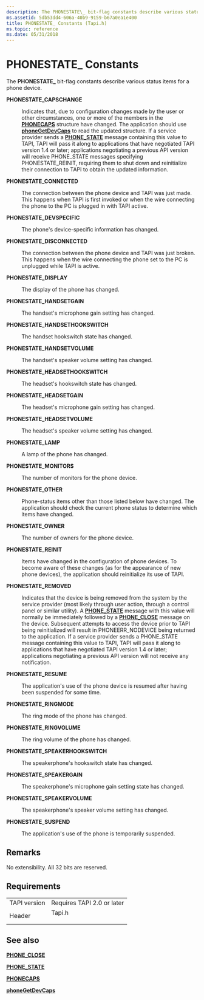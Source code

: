 ```yaml
---
description: The PHONESTATE\_ bit-flag constants describe various status items for a phone device.
ms.assetid: 5db53dd4-606a-40b9-9159-b67a0ea1e400
title: PHONESTATE_ Constants (Tapi.h)
ms.topic: reference
ms.date: 05/31/2018
---
```


# PHONESTATE\_ Constants

The **PHONESTATE\_** bit-flag constants describe various status items for a phone device.

<dl> <dt>

<span id="PHONESTATE_CAPSCHANGE"></span><span id="phonestate_capschange"></span>**PHONESTATE\_CAPSCHANGE**
</dt> <dd> <dl> <dt>



Indicates that, due to configuration changes made by the user or other circumstances, one or more of the members in the [**PHONECAPS**](/windows/desktop/api/Tapi/ns-tapi-phonecaps) structure have changed. The application should use [**phoneGetDevCaps**](/windows/desktop/api/Tapi/nf-tapi-phonegetdevcaps) to read the updated structure. If a service provider sends a [**PHONE\_STATE**](phone-state.md) message containing this value to TAPI, TAPI will pass it along to applications that have negotiated TAPI version 1.4 or later; applications negotiating a previous API version will receive PHONE\_STATE messages specifying PHONESTATE\_REINIT, requiring them to shut down and reinitialize their connection to TAPI to obtain the updated information.


</dt> </dl> </dd> <dt>

<span id="PHONESTATE_CONNECTED"></span><span id="phonestate_connected"></span>**PHONESTATE\_CONNECTED**
</dt> <dd> <dl> <dt>



The connection between the phone device and TAPI was just made. This happens when TAPI is first invoked or when the wire connecting the phone to the PC is plugged in with TAPI active.


</dt> </dl> </dd> <dt>

<span id="PHONESTATE_DEVSPECIFIC"></span><span id="phonestate_devspecific"></span>**PHONESTATE\_DEVSPECIFIC**
</dt> <dd> <dl> <dt>



The phone's device-specific information has changed.


</dt> </dl> </dd> <dt>

<span id="PHONESTATE_DISCONNECTED"></span><span id="phonestate_disconnected"></span>**PHONESTATE\_DISCONNECTED**
</dt> <dd> <dl> <dt>



The connection between the phone device and TAPI was just broken. This happens when the wire connecting the phone set to the PC is unplugged while TAPI is active.


</dt> </dl> </dd> <dt>

<span id="PHONESTATE_DISPLAY"></span><span id="phonestate_display"></span>**PHONESTATE\_DISPLAY**
</dt> <dd> <dl> <dt>



The display of the phone has changed.


</dt> </dl> </dd> <dt>

<span id="PHONESTATE_HANDSETGAIN"></span><span id="phonestate_handsetgain"></span>**PHONESTATE\_HANDSETGAIN**
</dt> <dd> <dl> <dt>



The handset's microphone gain setting has changed.


</dt> </dl> </dd> <dt>

<span id="PHONESTATE_HANDSETHOOKSWITCH"></span><span id="phonestate_handsethookswitch"></span>**PHONESTATE\_HANDSETHOOKSWITCH**
</dt> <dd> <dl> <dt>



The handset hookswitch state has changed.


</dt> </dl> </dd> <dt>

<span id="PHONESTATE_HANDSETVOLUME"></span><span id="phonestate_handsetvolume"></span>**PHONESTATE\_HANDSETVOLUME**
</dt> <dd> <dl> <dt>



The handset's speaker volume setting has changed.


</dt> </dl> </dd> <dt>

<span id="PHONESTATE_HEADSETHOOKSWITCH"></span><span id="phonestate_headsethookswitch"></span>**PHONESTATE\_HEADSETHOOKSWITCH**
</dt> <dd> <dl> <dt>



The headset's hookswitch state has changed.


</dt> </dl> </dd> <dt>

<span id="PHONESTATE_HEADSETGAIN"></span><span id="phonestate_headsetgain"></span>**PHONESTATE\_HEADSETGAIN**
</dt> <dd> <dl> <dt>



The headset's microphone gain setting has changed.


</dt> </dl> </dd> <dt>

<span id="PHONESTATE_HEADSETVOLUME"></span><span id="phonestate_headsetvolume"></span>**PHONESTATE\_HEADSETVOLUME**
</dt> <dd> <dl> <dt>



The headset's speaker volume setting has changed.


</dt> </dl> </dd> <dt>

<span id="PHONESTATE_LAMP"></span><span id="phonestate_lamp"></span>**PHONESTATE\_LAMP**
</dt> <dd> <dl> <dt>



A lamp of the phone has changed.


</dt> </dl> </dd> <dt>

<span id="PHONESTATE_MONITORS"></span><span id="phonestate_monitors"></span>**PHONESTATE\_MONITORS**
</dt> <dd> <dl> <dt>



The number of monitors for the phone device.


</dt> </dl> </dd> <dt>

<span id="PHONESTATE_OTHER"></span><span id="phonestate_other"></span>**PHONESTATE\_OTHER**
</dt> <dd> <dl> <dt>



Phone-status items other than those listed below have changed. The application should check the current phone status to determine which items have changed.


</dt> </dl> </dd> <dt>

<span id="PHONESTATE_OWNER"></span><span id="phonestate_owner"></span>**PHONESTATE\_OWNER**
</dt> <dd> <dl> <dt>



The number of owners for the phone device.


</dt> </dl> </dd> <dt>

<span id="PHONESTATE_REINIT"></span><span id="phonestate_reinit"></span>**PHONESTATE\_REINIT**
</dt> <dd> <dl> <dt>



Items have changed in the configuration of phone devices. To become aware of these changes (as for the appearance of new phone devices), the application should reinitialize its use of TAPI.


</dt> </dl> </dd> <dt>

<span id="PHONESTATE_REMOVED"></span><span id="phonestate_removed"></span>**PHONESTATE\_REMOVED**
</dt> <dd> <dl> <dt>



Indicates that the device is being removed from the system by the service provider (most likely through user action, through a control panel or similar utility). A [**PHONE\_STATE**](phone-state.md) message with this value will normally be immediately followed by a [**PHONE\_CLOSE**](phone-close.md) message on the device. Subsequent attempts to access the device prior to TAPI being reinitialized will result in PHONEERR\_NODEVICE being returned to the application. If a service provider sends a PHONE\_STATE message containing this value to TAPI, TAPI will pass it along to applications that have negotiated TAPI version 1.4 or later; applications negotiating a previous API version will not receive any notification.


</dt> </dl> </dd> <dt>

<span id="PHONESTATE_RESUME"></span><span id="phonestate_resume"></span>**PHONESTATE\_RESUME**
</dt> <dd> <dl> <dt>



The application's use of the phone device is resumed after having been suspended for some time.


</dt> </dl> </dd> <dt>

<span id="PHONESTATE_RINGMODE"></span><span id="phonestate_ringmode"></span>**PHONESTATE\_RINGMODE**
</dt> <dd> <dl> <dt>



The ring mode of the phone has changed.


</dt> </dl> </dd> <dt>

<span id="PHONESTATE_RINGVOLUME"></span><span id="phonestate_ringvolume"></span>**PHONESTATE\_RINGVOLUME**
</dt> <dd> <dl> <dt>



The ring volume of the phone has changed.


</dt> </dl> </dd> <dt>

<span id="PHONESTATE_SPEAKERHOOKSWITCH"></span><span id="phonestate_speakerhookswitch"></span>**PHONESTATE\_SPEAKERHOOKSWITCH**
</dt> <dd> <dl> <dt>



The speakerphone's hookswitch state has changed.


</dt> </dl> </dd> <dt>

<span id="PHONESTATE_SPEAKERGAIN"></span><span id="phonestate_speakergain"></span>**PHONESTATE\_SPEAKERGAIN**
</dt> <dd> <dl> <dt>



The speakerphone's microphone gain setting state has changed.


</dt> </dl> </dd> <dt>

<span id="PHONESTATE_SPEAKERVOLUME"></span><span id="phonestate_speakervolume"></span>**PHONESTATE\_SPEAKERVOLUME**
</dt> <dd> <dl> <dt>



The speakerphone's speaker volume setting has changed.


</dt> </dl> </dd> <dt>

<span id="PHONESTATE_SUSPEND"></span><span id="phonestate_suspend"></span>**PHONESTATE\_SUSPEND**
</dt> <dd> <dl> <dt>



The application's use of the phone is temporarily suspended.


</dt> </dl> </dd> </dl>

## Remarks

No extensibility. All 32 bits are reserved.

## Requirements



|                         |                                                                                   |
|-------------------------|-----------------------------------------------------------------------------------|
| TAPI version<br/> | Requires TAPI 2.0 or later<br/>                                             |
| Header<br/>       | <dl> <dt>Tapi.h</dt> </dl> |



## See also

<dl> <dt>

[**PHONE\_CLOSE**](phone-close.md)
</dt> <dt>

[**PHONE\_STATE**](phone-state.md)
</dt> <dt>

[**PHONECAPS**](/windows/desktop/api/Tapi/ns-tapi-phonecaps)
</dt> <dt>

[**phoneGetDevCaps**](/windows/desktop/api/Tapi/nf-tapi-phonegetdevcaps)
</dt> </dl>

 

 




